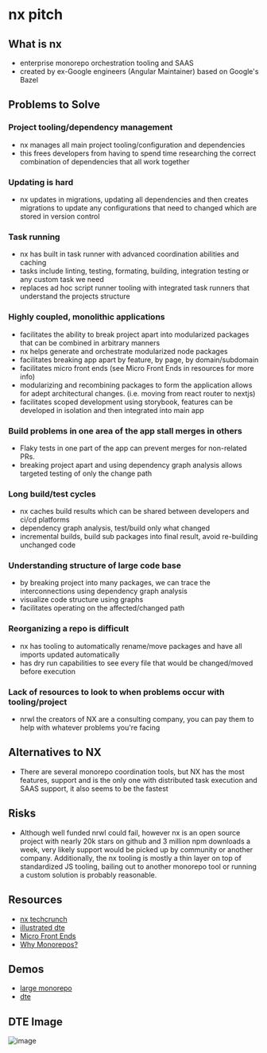 # nx pitch 

## What is nx
- enterprise monorepo orchestration tooling and SAAS
- created by ex-Google engineers (Angular Maintainer) based on Google's Bazel

## Problems to Solve

### Project tooling/dependency management
- nx manages all main project tooling/configuration and dependencies
- this frees developers from having to spend time researching the correct combination of dependencies that all work together

### Updating is hard
- nx updates in migrations, updating all dependencies and then creates migrations to update any configurations that need to changed which are stored in version control

### Task running
- nx has built in task runner with advanced coordination abilities and caching
- tasks include linting, testing, formating, building, integration testing or any custom task we need
- replaces ad hoc script runner tooling with integrated task runners that understand the projects structure

### Highly coupled, monolithic applications
- facilitates the ability to break project apart into modularized packages that can be combined in arbitrary manners
- nx helps generate and orchestrate modularized node packages
- facilitates breaking app apart by feature, by page, by domain/subdomain
- facilitates micro front ends (see Micro Front Ends in resources for more info)
- modularizing and recombining packages to form the application allows for adept architectural changes. (i.e. moving from react router to nextjs)
- facilitates scoped development using storybook, features can be developed in isolation and then integrated into main app

### Build problems in one area of the app stall merges in others
- Flaky tests in one part of the app can prevent merges for non-related PRs.
- breaking project apart and using dependency graph analysis allows targeted testing of only the change path

### Long build/test cycles
- nx caches build results which can be shared between developers and ci/cd platforms
- dependency graph analysis, test/build only what changed
- incremental builds, build sub packages into final result, avoid re-building unchanged code

### Understanding structure of large code base
- by breaking project into many packages, we can trace the interconnections using dependency graph analysis
- visualize code structure using graphs
- facilitates operating on the affected/changed path

### Reorganizing a repo is difficult
- nx has tooling to automatically rename/move packages and have all imports updated automatically
- has dry run capabilities to see every file that would be changed/moved before execution

### Lack of resources to look to when problems occur with tooling/project
- nrwl the creators of NX are a consulting company, you can pay them to help with whatever problems you're facing


## Alternatives to NX
- There are several monorepo coordination tools, but NX has the most features, support and is the only one with distributed task execution and SAAS support, it also seems to be the fastest

## Risks
- Although well funded nrwl could fail, however nx is an open source project with nearly 20k stars on github and 3 million npm downloads a week, very likely support would be picked up by community or another company. Additionally, the nx tooling is mostly a thin layer on top of standardized JS tooling, bailing out to another monorepo tool or running a custom solution is probably reasonable.

## Resources
- [nx techcrunch](https://techcrunch.com/2022/11/17/with-8-6m-in-seed-funding-nx-wants-to-take-monorepos-mainstream)
- [illustrated dte](https://nx.dev/more-concepts/illustrated-dte)
- [Micro Front Ends](https://techblog.geekyants.com/building-a-micro-frontend-using-react-and-angular)
- [Why Monorepos?](./why-monorepos.md)

## Demos
- [large monorepo](https://github.com/vsavkin/large-monorepo)
- [dte](https://github.com/vsavkin/lerna-dte)

## DTE Image
![image](https://user-images.githubusercontent.com/16461670/219460948-da59f9f0-cdf9-480b-ab81-2580fdda9439.png)

